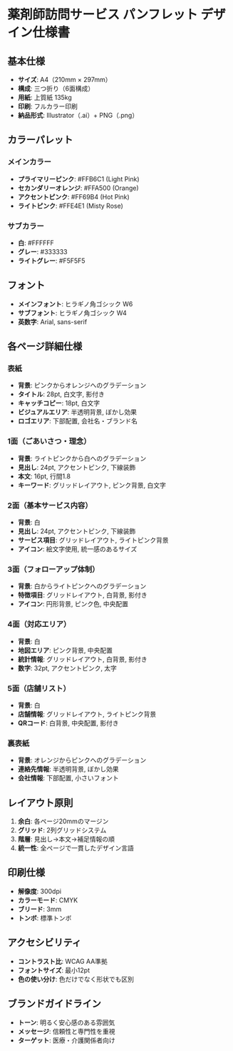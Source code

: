 # 薬剤師訪問サービス パンフレット デザイン仕様書

## 基本仕様
- **サイズ**: A4（210mm × 297mm）
- **構成**: 三つ折り（6面構成）
- **用紙**: 上質紙 135kg
- **印刷**: フルカラー印刷
- **納品形式**: Illustrator（.ai）+ PNG（.png）

## カラーパレット
### メインカラー
- **プライマリーピンク**: #FFB6C1 (Light Pink)
- **セカンダリーオレンジ**: #FFA500 (Orange)
- **アクセントピンク**: #FF69B4 (Hot Pink)
- **ライトピンク**: #FFE4E1 (Misty Rose)

### サブカラー
- **白**: #FFFFFF
- **グレー**: #333333
- **ライトグレー**: #F5F5F5

## フォント
- **メインフォント**: ヒラギノ角ゴシック W6
- **サブフォント**: ヒラギノ角ゴシック W4
- **英数字**: Arial, sans-serif

## 各ページ詳細仕様

### 表紙
- **背景**: ピンクからオレンジへのグラデーション
- **タイトル**: 28pt, 白文字, 影付き
- **キャッチコピー**: 18pt, 白文字
- **ビジュアルエリア**: 半透明背景, ぼかし効果
- **ロゴエリア**: 下部配置, 会社名・ブランド名

### 1面（ごあいさつ・理念）
- **背景**: ライトピンクから白へのグラデーション
- **見出し**: 24pt, アクセントピンク, 下線装飾
- **本文**: 16pt, 行間1.8
- **キーワード**: グリッドレイアウト, ピンク背景, 白文字

### 2面（基本サービス内容）
- **背景**: 白
- **見出し**: 24pt, アクセントピンク, 下線装飾
- **サービス項目**: グリッドレイアウト, ライトピンク背景
- **アイコン**: 絵文字使用, 統一感のあるサイズ

### 3面（フォローアップ体制）
- **背景**: 白からライトピンクへのグラデーション
- **特徴項目**: グリッドレイアウト, 白背景, 影付き
- **アイコン**: 円形背景, ピンク色, 中央配置

### 4面（対応エリア）
- **背景**: 白
- **地図エリア**: ピンク背景, 中央配置
- **統計情報**: グリッドレイアウト, 白背景, 影付き
- **数字**: 32pt, アクセントピンク, 太字

### 5面（店舗リスト）
- **背景**: 白
- **店舗情報**: グリッドレイアウト, ライトピンク背景
- **QRコード**: 白背景, 中央配置, 影付き

### 裏表紙
- **背景**: オレンジからピンクへのグラデーション
- **連絡先情報**: 半透明背景, ぼかし効果
- **会社情報**: 下部配置, 小さいフォント

## レイアウト原則
1. **余白**: 各ページ20mmのマージン
2. **グリッド**: 2列グリッドシステム
3. **階層**: 見出し→本文→補足情報の順
4. **統一性**: 全ページで一貫したデザイン言語

## 印刷仕様
- **解像度**: 300dpi
- **カラーモード**: CMYK
- **ブリード**: 3mm
- **トンボ**: 標準トンボ

## アクセシビリティ
- **コントラスト比**: WCAG AA準拠
- **フォントサイズ**: 最小12pt
- **色の使い分け**: 色だけでなく形状でも区別

## ブランドガイドライン
- **トーン**: 明るく安心感のある雰囲気
- **メッセージ**: 信頼性と専門性を重視
- **ターゲット**: 医療・介護関係者向け